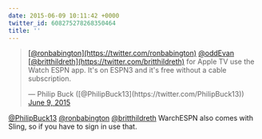 ```yaml
---
date: 2015-06-09 10:11:42 +0000
twitter_id: 608275278268350464
title: ''
---
```


<blockquote class="twitter-tweet"><p lang="en" dir="ltr"><a href="https://twitter.com/ronbabington?ref_src=twsrc%5Etfw">[@ronbabington](https://twitter.com/ronbabington)</a> <a href="https://twitter.com/oddEvan?ref_src=twsrc%5Etfw">@oddEvan</a> <a href="https://twitter.com/britthildreth?ref_src=twsrc%5Etfw">[@britthildreth](https://twitter.com/britthildreth)</a> for Apple TV use the Watch ESPN app. It&#39;s on ESPN3 and it&#39;s free without a cable subscription.</p>&mdash; Philip Buck ([@PhilipBuck13](https://twitter.com/PhilipBuck13)) <a href="https://twitter.com/PhilipBuck13/status/608274972386172928?ref_src=twsrc%5Etfw">June 9, 2015</a></blockquote>
<script async src="https://platform.twitter.com/widgets.js" charset="utf-8"></script>

[@PhilipBuck13](https://twitter.com/PhilipBuck13) [@ronbabington](https://twitter.com/ronbabington) [@britthildreth](https://twitter.com/britthildreth) WarchESPN also comes with Sling, so if you have to sign in use that.
